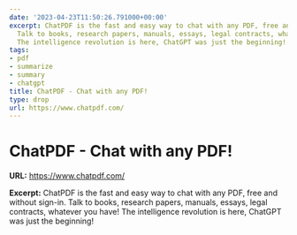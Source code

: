 ```yaml
---
date: '2023-04-23T11:50:26.791000+00:00'
excerpt: ChatPDF is the fast and easy way to chat with any PDF, free and without sign-in.
  Talk to books, research papers, manuals, essays, legal contracts, whatever you have!
  The intelligence revolution is here, ChatGPT was just the beginning!
tags:
- pdf
- summarize
- summary
- chatgpt
title: ChatPDF - Chat with any PDF!
type: drop
url: https://www.chatpdf.com/
---
```


# ChatPDF - Chat with any PDF!

**URL:** https://www.chatpdf.com/

**Excerpt:** ChatPDF is the fast and easy way to chat with any PDF, free and without sign-in. Talk to books, research papers, manuals, essays, legal contracts, whatever you have! The intelligence revolution is here, ChatGPT was just the beginning!
